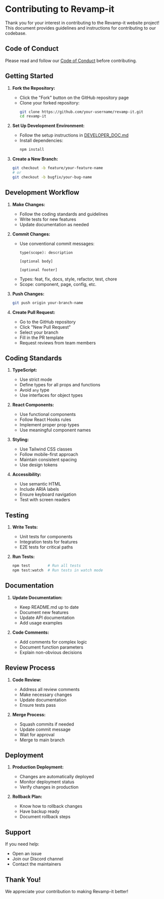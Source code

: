 # Contributing to Revamp-it

Thank you for your interest in contributing to the Revamp-it website project! This document provides guidelines and instructions for contributing to our codebase.

## Code of Conduct

Please read and follow our [Code of Conduct](CODE_OF_CONDUCT.md) before contributing.

## Getting Started

1. **Fork the Repository:**
   - Click the "Fork" button on the GitHub repository page
   - Clone your forked repository:
     ```bash
     git clone https://github.com/your-username/revamp-it.git
     cd revamp-it
     ```

2. **Set Up Development Environment:**
   - Follow the setup instructions in [DEVELOPER_DOC.md](DEVELOPER_DOC.md)
   - Install dependencies:
     ```bash
     npm install
     ```

3. **Create a New Branch:**
   ```bash
   git checkout -b feature/your-feature-name
   # or
   git checkout -b bugfix/your-bug-name
   ```

## Development Workflow

1. **Make Changes:**
   - Follow the coding standards and guidelines
   - Write tests for new features
   - Update documentation as needed

2. **Commit Changes:**
   - Use conventional commit messages:
     ```
     type(scope): description
     
     [optional body]
     
     [optional footer]
     ```
   - Types: feat, fix, docs, style, refactor, test, chore
   - Scope: component, page, config, etc.

3. **Push Changes:**
   ```bash
   git push origin your-branch-name
   ```

4. **Create Pull Request:**
   - Go to the GitHub repository
   - Click "New Pull Request"
   - Select your branch
   - Fill in the PR template
   - Request reviews from team members

## Coding Standards

1. **TypeScript:**
   - Use strict mode
   - Define types for all props and functions
   - Avoid `any` type
   - Use interfaces for object types

2. **React Components:**
   - Use functional components
   - Follow React Hooks rules
   - Implement proper prop types
   - Use meaningful component names

3. **Styling:**
   - Use Tailwind CSS classes
   - Follow mobile-first approach
   - Maintain consistent spacing
   - Use design tokens

4. **Accessibility:**
   - Use semantic HTML
   - Include ARIA labels
   - Ensure keyboard navigation
   - Test with screen readers

## Testing

1. **Write Tests:**
   - Unit tests for components
   - Integration tests for features
   - E2E tests for critical paths

2. **Run Tests:**
   ```bash
   npm test        # Run all tests
   npm test:watch  # Run tests in watch mode
   ```

## Documentation

1. **Update Documentation:**
   - Keep README.md up to date
   - Document new features
   - Update API documentation
   - Add usage examples

2. **Code Comments:**
   - Add comments for complex logic
   - Document function parameters
   - Explain non-obvious decisions

## Review Process

1. **Code Review:**
   - Address all review comments
   - Make necessary changes
   - Update documentation
   - Ensure tests pass

2. **Merge Process:**
   - Squash commits if needed
   - Update commit message
   - Wait for approval
   - Merge to main branch

## Deployment

1. **Production Deployment:**
   - Changes are automatically deployed
   - Monitor deployment status
   - Verify changes in production

2. **Rollback Plan:**
   - Know how to rollback changes
   - Have backup ready
   - Document rollback steps

## Support

If you need help:
- Open an issue
- Join our Discord channel
- Contact the maintainers

## Thank You!

We appreciate your contribution to making Revamp-it better! 